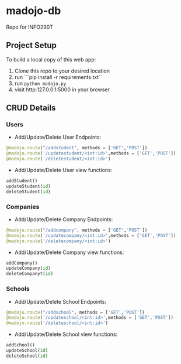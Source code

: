# madojo-db
Repo for INFO290T 

## Project Setup

To build a local copy of this web app:

1. Clone this repo to your desired location 
2. run ```pip install -r requirements.txt``
3. run ```python madojo.py```
4. visit http:127.0.0.1:5000 in your browser

## CRUD Details

### Users
* Add/Update/Delete User Endpoints:  
``` python 
@madojo.route("/addstudent", methods = ['GET','POST']) 
@madojo.route('/updatestudent/<int:id>',methods = ['GET','POST'])
@madojo.route('/deletestudent/<int:id>')
```
* Add/Update/Delete User view functions: 
``` python 
addStudent()
updateStudent(id)
deleteStudent(id)
```


### Companies
* Add/Update/Delete Company Endpoints:  
``` python 
@madojo.route("/addcompany", methods = ['GET','POST']) 
@madojo.route('/updatecompany/<int:id>',methods = ['GET','POST'])
@madojo.route('/deletecompany/<int:id>')
```
* Add/Update/Delete Company view functions: 
``` python 
addCompany()
updateCompany(id)
deleteCompanyt(id)
```


### Schools
* Add/Update/Delete School Endpoints:  
``` python 
@madojo.route("/addschool", methods = ['GET','POST']) 
@madojo.route('/updateschool/<int:id>',methods = ['GET','POST'])
@madojo.route('/deleteschool/<int:id>')
```
* Add/Update/Delete School view functions: 
``` python 
addSchool()
updateSchool(id)
deleteSchool(id)
```
